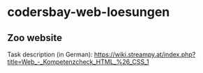 # codersbay-web-loesungen

## Zoo website
Task description (in German): https://wiki.streampy.at/index.php?title=Web_-_Kompetenzcheck_HTML_%26_CSS_1

